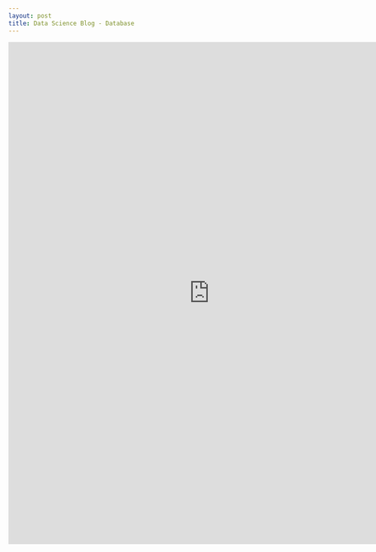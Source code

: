 ```yaml
---
layout: post
title: Data Science Blog - Database 
---
```


<iframe width="800" height="1000" src="https://datageneration.shinyapps.io/Shiny_ex1/?_ga=2.158127807.483113293.1637812383-1785553739.1637812383" frameborder="0" allowfullscreen></iframe>
